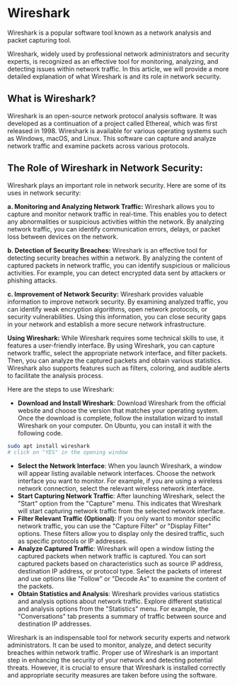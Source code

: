 # Wireshark

Wireshark is a popular software tool known as a network analysis and packet capturing tool.

Wireshark, widely used by professional network administrators and security experts, is recognized as an effective tool for monitoring, analyzing, and detecting issues within network traffic. In this article, we will provide a more detailed explanation of what Wireshark is and its role in network security.

## What is Wireshark?

Wireshark is an open-source network protocol analysis software. It was developed as a continuation of a project called Ethereal, which was first released in 1998. Wireshark is available for various operating systems such as Windows, macOS, and Linux. This software can capture and analyze network traffic and examine packets across various protocols.

## The Role of Wireshark in Network Security:

Wireshark plays an important role in network security. Here are some of its uses in network security:

**a. Monitoring and Analyzing Network Traffic:** Wireshark allows you to capture and monitor network traffic in real-time. This enables you to detect any abnormalities or suspicious activities within the network. By analyzing network traffic, you can identify communication errors, delays, or packet loss between devices on the network.

**b. Detection of Security Breaches:** Wireshark is an effective tool for detecting security breaches within a network. By analyzing the content of captured packets in network traffic, you can identify suspicious or malicious activities. For example, you can detect encrypted data sent by attackers or phishing attacks.

**c. Improvement of Network Security:** Wireshark provides valuable information to improve network security. By examining analyzed traffic, you can identify weak encryption algorithms, open network protocols, or security vulnerabilities. Using this information, you can close security gaps in your network and establish a more secure network infrastructure.

**Using Wireshark:** While Wireshark requires some technical skills to use, it features a user-friendly interface. By using Wireshark, you can capture network traffic, select the appropriate network interface, and filter packets. Then, you can analyze the captured packets and obtain various statistics. Wireshark also supports features such as filters, coloring, and audible alerts to facilitate the analysis process.

Here are the steps to use Wireshark:

- **Download and Install Wireshark**: Download Wireshark from the official website and choose the version that matches your operating system. Once the download is complete, follow the installation wizard to install Wireshark on your computer. On Ubuntu, you can install it with the following code.

```bash
sudo apt install wireshark
# click on "YES" in the opening window
```

- **Select the Network Interface**: When you launch Wireshark, a window will appear listing available network interfaces. Choose the network interface you want to monitor. For example, if you are using a wireless network connection, select the relevant wireless network interface.
- **Start Capturing Network Traffic**: After launching Wireshark, select the "Start" option from the "Capture" menu. This indicates that Wireshark will start capturing network traffic from the selected network interface.
- **Filter Relevant Traffic (Optional)**: If you only want to monitor specific network traffic, you can use the "Capture Filter" or "Display Filter" options. These filters allow you to display only the desired traffic, such as specific protocols or IP addresses.
- **Analyze Captured Traffic**: Wireshark will open a window listing the captured packets when network traffic is captured. You can sort captured packets based on characteristics such as source IP address, destination IP address, or protocol type. Select the packets of interest and use options like "Follow" or "Decode As" to examine the content of the packets.
- **Obtain Statistics and Analysis**: Wireshark provides various statistics and analysis options about network traffic. Explore different statistical and analysis options from the "Statistics" menu. For example, the "Conversations" tab presents a summary of traffic between source and destination IP addresses.

Wireshark is an indispensable tool for network security experts and network administrators. It can be used to monitor, analyze, and detect security breaches within network traffic. Proper use of Wireshark is an important step in enhancing the security of your network and detecting potential threats. However, it is crucial to ensure that Wireshark is installed correctly and appropriate security measures are taken before using the software.
